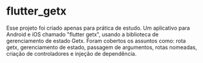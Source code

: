 # flutter_getx

Esse projeto foi criado apenas para prática de estudo. Um aplicativo para Android e iOS chamado "flutter getx", usando a biblioteca de gerenciamento de estado Getx. Foram cobertos os assuntos como: rota getx, gerenciamento de estado, passagem de argumentos, rotas nomeadas, criação de controladores e injeção de dependência.
